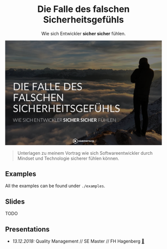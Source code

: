 <h1 align="center">Die Falle des falschen Sicherheitsgefühls</h1>
<div align="center">
  <span>Wie sich Entwickler <strong>sicher sicher</strong> fühlen.</span>
</div>

![frontpage](frontpage.png)

> Unterlagen zu meinem Vortrag wie sich Softwareentwickler durch Mindset und Technologie sicherer fühlen können. 

## Examples
All the examples can be found under `./examples`.

## Slides
TODO

## Presentations
- *13.12.2018:* Quality Management // SE Master // FH Hagenberg [:file_folder:](https://github.com/bemayr/talk.developer-confidence/releases/tag/2018-12-13-hagenberg)
